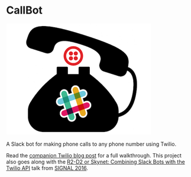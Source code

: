 # CallBot
<img src="static/img/slack-twilio-phone.png">

A Slack bot for making phone calls to any phone number using Twilio.

Read the 
[companion Twilio blog post](https://twilio.com/blog/2016/05/add-phone-calling-slack-python.html)
for a full walkthrough. This project also goes along with the
[R2-D2 or Skynet: Combining Slack Bots with the Twilio API](http://www.mattmakai.com/r2d2-skynet.html)
talk from [SIGNAL 2016](https://www.twilio.com/signal).
